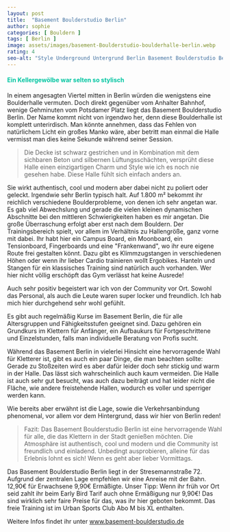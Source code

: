 ```yaml
---
layout: post
title:  "Basement Boulderstudio Berlin"
author: sophie
categories: [ Bouldern ]
tags: [ Berlin ]
image: assets/images/basement-Boulderstudio-boulderhalle-berlin.webp
rating: 4
seo-alt: "Style Underground Untergrund Berlin Basement Boulderstudio Berlin Bouldern Klettern unterirdisch Kletterhalle Boulderhalle"
---
```

#### <span style="color:#00c5a1">Ein Kellergewölbe war selten so stylisch</span>
In einem angesagten Viertel mitten in Berlin würden die wenigstens eine Boulderhalle vermuten. Doch direkt gegenüber vom Anhalter Bahnhof, wenige Gehminuten vom Potsdamer Platz liegt das Basement Boulderstudio Berlin. Der Name kommt nicht von irgendwo her, denn diese Boulderhalle ist komplett unterirdisch. Man könnte annehmen, dass das Fehlen von natürlichem Licht ein großes Manko wäre, aber betritt man einmal die Halle vermisst man dies keine Sekunde während seiner Session. 

>Die Decke ist schwarz gestrichen und in Kombination mit dem sichbaren Beton und silbernen Lüftungsschächten, versprüht diese Halle einen einzigartigen Charm und Style wie ich es noch nie gesehen habe. Diese Halle fühlt sich einfach anders an. 

Sie wirkt authentisch, cool und modern aber dabei nicht zu poliert oder geleckt. Irgendwie sehr Berlin typisch halt. Auf 1.800 m² bekommt ihr reichlich verschiedene Boulderprobleme, von denen ich sehr angetan war. Es gab viel Abwechslung und gerade die vielen kleinen dynamischen Abschnitte bei den mittleren Schwierigkeiten haben es mir angetan. Die große Überraschung erfolgt aber erst nach dem Bouldern. Der Trainingsbereich spielt, vor allem im Verhältnis zu Hallengröße, ganz vorne mit dabei. Ihr habt hier ein Campus Board, ein Moonboard, ein Tensionboard, Fingerboards und eine "Frankenwand", wo ihr eure eigene Route frei gestalten könnt. Dazu gibt es Klimmzugstangen in verschiedenen Höhen oder wenn ihr lieber Cardio trainieren wollt Ergobikes. Hanteln und Stangen für ein klassisches Training sind natürlich auch vorhanden. Wer hier nicht völlig erschöpft das Gym verlässt hat keine Ausrede! 

Auch sehr positiv begeistert war ich von der Community vor Ort. Sowohl das Personal, als auch die Leute waren super locker und freundlich. Ich hab mich hier durchgehend sehr wohl gefühlt.

Es gibt auch regelmäßig Kurse im Basement Berlin, die für alle Altersgruppen und Fähigkeitsstufen geeignet sind. Dazu gehören ein Grundkurs im Klettern für Anfänger, ein Aufbaukurs für Fortgeschrittene und Einzelstunden, falls man individuelle Beratung von Profis sucht.

Während das Basement Berlin in vielerlei Hinsicht eine hervorragende Wahl für Kletterer ist, gibt es auch ein paar Dinge, die man beachten sollte:
Gerade zu Stoßzeiten wird es aber dafür leider doch sehr stickig und warm in der Halle. Das lässt sich wahrscheinlich auch kaum vermeiden. Die Halle ist auch sehr gut besucht, was auch dazu beiträgt und hat leider nicht die Fläche, wie andere freistehende Hallen, wodurch es voller und sperriger werden kann. 

Wie bereits aber erwähnt ist die Lage, sowie die Verkehrsanbindung phenomenal, vor allem vor dem Hintergrund, dass wir hier von Berlin reden!

> Fazit: Das Basement Boulderstudio Berlin ist eine hervorragende Wahl für alle, die das Klettern in der Stadt genießen möchten. Die Atmosphäre ist authentisch, cool und modern und die Community ist freundlich und einladend. Unbedingt ausprobieren, alleine für das Erlebnis lohnt es sich! Wenn es geht aber lieber Vormittags.

Das Basement Boulderstudio Berlin liegt in der Stresemannstraße 72. Aufgrund der zentralen Lage empfehlen wir eine Anreise mit der Bahn. 12,90€ für Erwachsene 9,90€ Ermäßigte. Unser Tipp: Wenn ihr früh vor Ort seid zahlt ihr beim Early Bird Tarif auch ohne Ermäßigung nur 9,90€! Das sind wirklich sehr faire Preise für das, was ihr hier geboten bekommt. Das freie Training ist im Urban Sports Club Abo M bis XL enthalten.

Weitere Infos findet ihr unter <a href="https://basement-boulderstudio.de/" target="_blank">www.basement-boulderstudio.de</a>
